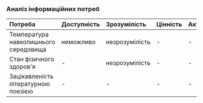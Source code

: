 ### Аналіз інформаційних потреб
|Потреба|Доступність|Зрозумілість|Цінність|Актуальність|
|:-     |:-         |:-          |:-     |:-          |
|Температура навколишнього середовища   | неможливо | незрозумілість | - | - |
|Стан фізичного здоров'я   | - | незрозумілість | - | - |
|Зацікавленість літературною поезією| - | - | - | - |
